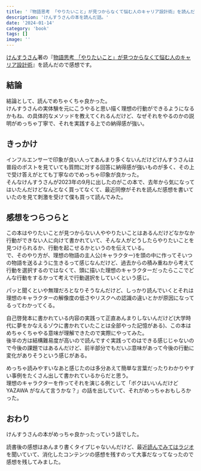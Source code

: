 ```yaml
---
title: '『物語思考 「やりたいこと」が見つからなくて悩む人のキャリア設計術』を読んだ'
description: 'けんすうさんの本を読んだ話。'
date: '2024-01-14'
category: 'book'
tags: []
image: ''
---
```


[けんすうさん](https://twitter.com/kensuu)著の『[物語思考 「やりたいこと」が見つからなくて悩む人のキャリア設計術](https://amzn.to/3RVKgxV)』を読んだので感想です。

## 結論

結論として、読んでめちゃくちゃ良かった。  
けんすうさんの実体験を元にこうやると思い描く理想の行動ができるようになるかもね、の具体的なメソッドを教えてくれるんだけど、なぜそれをやるのかの説明がめっちゃ丁寧で、それを実践する上での納得感が強い。

## きっかけ

インフルエンサーで印象が良い人ってあんまり多くないんだけどけんすうさんは普段のポストを見ていても質問に対する回答に納得感が強いものが多く、その上で受け答えがとても丁寧なのでめっちゃ印象が良かった。  
そんなけんすうさんが2023年の9月に出したのがこの本で、去年から気になってはいたんだけどなんとなく買ってなくて、最近同僚がそれを読んだ感想を書いていたのを見て刺激を受けて僕も買って読んでみた。

## 感想をつらつらと

この本はやりたいことが見つからない人ややりたいことはあるんだけどなかなか行動ができない人に向けて書かれていて、そんな人がどうしたらやりたいことを見つけられるか、行動を起こせるかというのを伝えている。  
で、そのやり方が、理想の物語の主人公(キャラクター)を頭の中に作ってそいつの物語を送るように生きるって感じなんだけど、過去からの積み重ねから考えて行動を選択するのではなくて、頭に描いた理想のキャラクターだったらここでどんな行動をするかって考えで行動選択をしていくという感じ。

パッと聞くといや無理だろとなりそうなんだけど、しっかり読んでいくとそれは理想のキャラクターの解像度の低さやリスクへの認識の違いとかが原因になってるってわかってくる。

自己啓発本に書かれている内容の実践って正直あんまりしないんだけど(大学時代に夢をかなえるゾウに書かれていたことは全部やった記憶がある)、この本はめちゃくちゃやる意味が理解できたので実際にやってみた。  
後半の方は結構難易度が高いので読んですぐ実践ってのはできる感じじゃないので今後の課題ではあるんだけど、前半部分でもだいぶ意味があって今後の行動に変化がありそうという感じがある。

めっちゃ読みやすいなあと感じたのは多分あえて簡単な言葉だったりわかりやすい事例をたくさん出して書かれているからだと思う。  
理想のキャラクターを作ってそれを演じる例として「ボクはいいんだけど YAZAWA がなんて言うかな？」の話を出していて、それがめっちゃおもしろかった。

## おわり

けんすうさんの本がめっちゃ良かったっていう話でした。

読書後の感想はあんまり書くタイプじゃないんだけど、最近[読んでみてはラジオ](https://open.spotify.com/show/0Vv5Gs0DVYZsvAb4w4CthT?si=86b3a5010b124450)を聞いていて、消化したコンテンツの感想を残すのって大事だなってなったので感想を残してみました。
